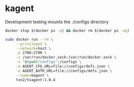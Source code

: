 # kagent

Development testing mounts the ./configs directory
```bash
docker stop $(docker ps -q) && docker rm $(docker ps -aq)

sudo docker run --rm \
     --privileged \
     --network=host \
     -p 2700:2700 \
     -v /var/run/docker.sock:/var/run/docker.sock \
     -v "$(pwd)/configs":/configs \
     -e AGENT_CFG_URL=file://configs/defs.json \
     -e AGENT_AUTH_URL=file://configs/defs.json \
     --name=kagent \
     txn2/txagent:1.0.4

```